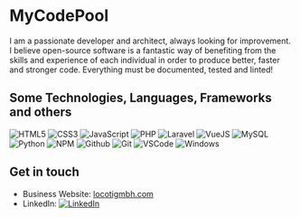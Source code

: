 # MyCodePool

I am a passionate developer and architect, always looking for improvement. I believe open-source software is a fantastic way of benefiting from the skills and experience of each individual in order to produce better, faster and stronger code. Everything must be documented, tested and linted!

## Some Technologies, Languages, Frameworks and others

![HTML5](https://img.icons8.com/color/30/html-5.png)
![CSS3](https://img.icons8.com/color/30/css3.png)
![JavaScript](https://img.icons8.com/color/30/javascript.png)
![PHP](https://img.icons8.com/color/30/php.png)
![Laravel](https://img.icons8.com/external-tal-revivo-color-tal-revivo/30/000000/external-laravel-is-a-free-open-source-php-web-framework-logo-color-tal-revivo.png)
![VueJS](https://img.icons8.com/color/30/vue-js.png)
![MySQL](https://img.icons8.com/ios-filled/30/000000/mysql.png)
![Python](https://img.icons8.com/color/30/000000/python--v1.png)
![NPM](https://img.icons8.com/color/30/npm.png)
![Github](https://img.icons8.com/material-outlined/30/github.png)
![Git](https://img.icons8.com/color/30/git.png)
![VSCode](https://img.icons8.com/color/30/visual-studio-code-2019.png)
![Windows](https://img.icons8.com/color/30/windows-10.png)


## Get in touch
- Business Website: [locotigmbh.com](https://www.locotigmbh.com)
- LinkedIn: [![LinkedIn](https://img.shields.io/badge/LinkedIn-blue?style=flat&logo=linkedin&labelColor=blue)](https://www.linkedin.com/in/cenk-toprak)

